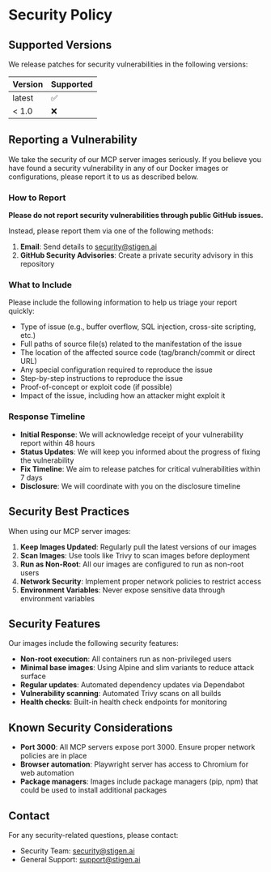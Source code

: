 # Security Policy

## Supported Versions

We release patches for security vulnerabilities in the following versions:

| Version | Supported          |
| ------- | ------------------ |
| latest  | :white_check_mark: |
| < 1.0   | :x:                |

## Reporting a Vulnerability

We take the security of our MCP server images seriously. If you believe you have found a security vulnerability in any of our Docker images or configurations, please report it to us as described below.

### How to Report

**Please do not report security vulnerabilities through public GitHub issues.**

Instead, please report them via one of the following methods:

1. **Email**: Send details to security@stigen.ai
2. **GitHub Security Advisories**: Create a private security advisory in this repository

### What to Include

Please include the following information to help us triage your report quickly:

- Type of issue (e.g., buffer overflow, SQL injection, cross-site scripting, etc.)
- Full paths of source file(s) related to the manifestation of the issue
- The location of the affected source code (tag/branch/commit or direct URL)
- Any special configuration required to reproduce the issue
- Step-by-step instructions to reproduce the issue
- Proof-of-concept or exploit code (if possible)
- Impact of the issue, including how an attacker might exploit it

### Response Timeline

- **Initial Response**: We will acknowledge receipt of your vulnerability report within 48 hours
- **Status Updates**: We will keep you informed about the progress of fixing the vulnerability
- **Fix Timeline**: We aim to release patches for critical vulnerabilities within 7 days
- **Disclosure**: We will coordinate with you on the disclosure timeline

## Security Best Practices

When using our MCP server images:

1. **Keep Images Updated**: Regularly pull the latest versions of our images
2. **Scan Images**: Use tools like Trivy to scan images before deployment
3. **Run as Non-Root**: All our images are configured to run as non-root users
4. **Network Security**: Implement proper network policies to restrict access
5. **Environment Variables**: Never expose sensitive data through environment variables

## Security Features

Our images include the following security features:

- **Non-root execution**: All containers run as non-privileged users
- **Minimal base images**: Using Alpine and slim variants to reduce attack surface
- **Regular updates**: Automated dependency updates via Dependabot
- **Vulnerability scanning**: Automated Trivy scans on all builds
- **Health checks**: Built-in health check endpoints for monitoring

## Known Security Considerations

- **Port 3000**: All MCP servers expose port 3000. Ensure proper network policies are in place
- **Browser automation**: Playwright server has access to Chromium for web automation
- **Package managers**: Images include package managers (pip, npm) that could be used to install additional packages

## Contact

For any security-related questions, please contact:
- Security Team: security@stigen.ai
- General Support: support@stigen.ai